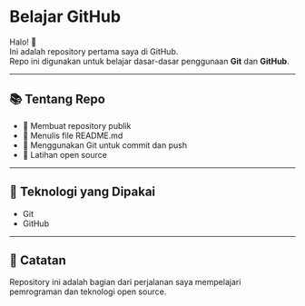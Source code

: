 # Belajar GitHub

Halo! 👋  
Ini adalah repository pertama saya di GitHub.  
Repo ini digunakan untuk belajar dasar-dasar penggunaan **Git** dan **GitHub**.

---

## 📚 Tentang Repo
- 🔹 Membuat repository publik
- 🔹 Menulis file README.md
- 🔹 Menggunakan Git untuk commit dan push
- 🔹 Latihan open source

---

## 🚀 Teknologi yang Dipakai
- Git
- GitHub

---

## 📝 Catatan
Repository ini adalah bagian dari perjalanan saya mempelajari pemrograman dan teknologi open source.  

